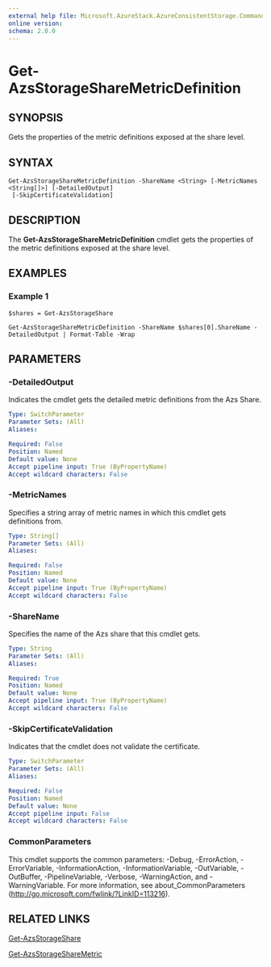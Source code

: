 ```yaml
---
external help file: Microsoft.AzureStack.AzureConsistentStorage.Commands.dll-Help.xml
online version: 
schema: 2.0.0
---
```


# Get-AzsStorageShareMetricDefinition

## SYNOPSIS
Gets the properties of the metric definitions exposed at the share level.

## SYNTAX

```
Get-AzsStorageShareMetricDefinition -ShareName <String> [-MetricNames <String[]>] [-DetailedOutput]
 [-SkipCertificateValidation]
```

## DESCRIPTION
The **Get-AzsStorageShareMetricDefinition** cmdlet gets the properties of the metric definitions exposed at the share level.

## EXAMPLES
### Example 1

```
$shares = Get-AzsStorageShare

Get-AzsStorageShareMetricDefinition -ShareName $shares[0].ShareName -DetailedOutput | Format-Table -Wrap 

```

## PARAMETERS

### -DetailedOutput
Indicates the cmdlet gets the detailed metric definitions from the Azs Share.

```yaml
Type: SwitchParameter
Parameter Sets: (All)
Aliases: 

Required: False
Position: Named
Default value: None
Accept pipeline input: True (ByPropertyName)
Accept wildcard characters: False
```

### -MetricNames
Specifies a string array of metric names in which this cmdlet gets definitions from.

```yaml
Type: String[]
Parameter Sets: (All)
Aliases: 

Required: False
Position: Named
Default value: None
Accept pipeline input: True (ByPropertyName)
Accept wildcard characters: False
```

### -ShareName
Specifies the name of the Azs share that this cmdlet gets.

```yaml
Type: String
Parameter Sets: (All)
Aliases: 

Required: True
Position: Named
Default value: None
Accept pipeline input: True (ByPropertyName)
Accept wildcard characters: False
```

### -SkipCertificateValidation
Indicates that the cmdlet does not validate the certificate.

```yaml
Type: SwitchParameter
Parameter Sets: (All)
Aliases: 

Required: False
Position: Named
Default value: None
Accept pipeline input: False
Accept wildcard characters: False
```
### CommonParameters
This cmdlet supports the common parameters: -Debug, -ErrorAction, -ErrorVariable, -InformationAction, -InformationVariable, -OutVariable, -OutBuffer, -PipelineVariable, -Verbose, -WarningAction, and -WarningVariable. For more information, see about_CommonParameters (http://go.microsoft.com/fwlink/?LinkID=113216).

## RELATED LINKS

[Get-AzsStorageShare](./Get-AzsStorageShare.md)

[Get-AzsStorageShareMetric](./Get-AzsStorageShareMetric.md)


